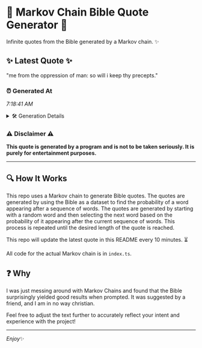 # 📖 Markov Chain Bible Quote Generator 📖

Infinite quotes from the Bible generated by a Markov chain. ✨

## ✨ Latest Quote ✨
"me from the oppression of man: so will i keep thy precepts."

### ⏰ Generated At
*7:18:41 AM*

<details>
    <summary>🛠️ Generation Details</summary>
    <p>
        <strong>🌱 Seed:</strong> me<br>
        <strong>🔄 Iterations:</strong> 11<br>
        <strong>📜 Context History:</strong><br>[ me ]: from<br>[ me, from ]: the<br>[ me, from, the ]: oppression<br>[ me, from, the, oppression ]: of<br>[ me, from, the, oppression, of ]: man:<br>[ me, from, the, oppression, of, man: ]: so<br>[ from, the, oppression, of, man:, so ]: will<br>[ the, oppression, of, man:, so, will ]: i<br>[ oppression, of, man:, so, will, i ]: keep<br>[ of, man:, so, will, i, keep ]: thy<br>[ man:, so, will, i, keep, thy ]: precepts.<br>
    </p>
</details>

### ⚠️ Disclaimer ⚠️
**This quote is generated by a program and is not to be taken seriously. It is purely for entertainment purposes.**

---

## 🔍 How It Works

This repo uses a Markov chain to generate Bible quotes. The quotes are generated by using the Bible as a dataset to find the probability of a word appearing after a sequence of words. The quotes are generated by starting with a random word and then selecting the next word based on the probability of it appearing after the current sequence of words. This process is repeated until the desired length of the quote is reached.

This repo will update the latest quote in this README every 10 minutes. ⏳

All code for the actual Markov chain is in `index.ts`.

## ❓ Why

I was just messing around with Markov Chains and found that the Bible surprisingly yielded good results when prompted. 
It was suggested by a friend, and I am in no way christian.

Feel free to adjust the text further to accurately reflect your intent and experience with the project!

---

*Enjoy*✨

